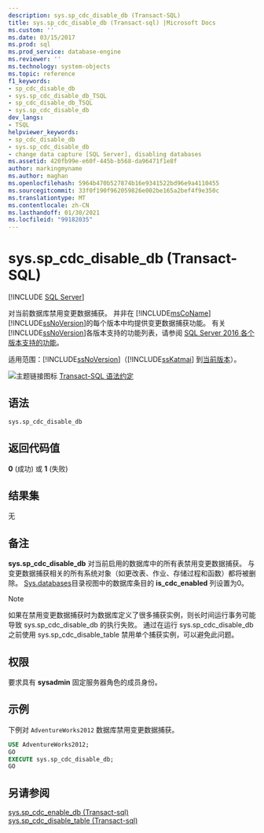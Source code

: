 ```yaml
---
description: sys.sp_cdc_disable_db (Transact-SQL)
title: sys.sp_cdc_disable_db (Transact-sql) |Microsoft Docs
ms.custom: ''
ms.date: 03/15/2017
ms.prod: sql
ms.prod_service: database-engine
ms.reviewer: ''
ms.technology: system-objects
ms.topic: reference
f1_keywords:
- sp_cdc_disable_db
- sys.sp_cdc_disable_db_TSQL
- sp_cdc_disable_db_TSQL
- sys.sp_cdc_disable_db
dev_langs:
- TSQL
helpviewer_keywords:
- sp_cdc_disable_db
- sys.sp_cdc_disable_db
- change data capture [SQL Server], disabling databases
ms.assetid: 420fb99e-e60f-445b-b568-da96471f1e8f
author: markingmyname
ms.author: maghan
ms.openlocfilehash: 5964b470b527874b16e9341522bd96e9a4110455
ms.sourcegitcommit: 33f0f190f962059826e002be165a2bef4f9e350c
ms.translationtype: MT
ms.contentlocale: zh-CN
ms.lasthandoff: 01/30/2021
ms.locfileid: "99182035"
---
```

# <a name="syssp_cdc_disable_db-transact-sql"></a>sys.sp_cdc_disable_db (Transact-SQL)
[!INCLUDE [SQL Server](../../includes/applies-to-version/sqlserver.md)]

  对当前数据库禁用变更数据捕获。 并非在 [!INCLUDE[msCoName](../../includes/msconame-md.md)][!INCLUDE[ssNoVersion](../../includes/ssnoversion-md.md)]的每个版本中均提供变更数据捕获功能。 有关 [!INCLUDE[ssNoVersion](../../includes/ssnoversion-md.md)]各版本支持的功能列表，请参阅 [SQL Server 2016 各个版本支持的功能](~/sql-server/editions-and-supported-features-for-sql-server-2016.md)。  
  
适用范围：[!INCLUDE[ssNoVersion](../../includes/ssnoversion-md.md)]（[!INCLUDE[ssKatmai](../../includes/sskatmai-md.md)] 到[当前版本](/troubleshoot/sql/general/determine-version-edition-update-level)）。  
  
 ![主题链接图标](../../database-engine/configure-windows/media/topic-link.gif "“主题链接”图标") [Transact-SQL 语法约定](../../t-sql/language-elements/transact-sql-syntax-conventions-transact-sql.md)  
  
## <a name="syntax"></a>语法  
  
```sql  
sys.sp_cdc_disable_db  
```  
  
## <a name="return-code-values"></a>返回代码值  
 **0** (成功) 或 **1** (失败)   
  
## <a name="result-sets"></a>结果集  
 无  
  
## <a name="remarks"></a>备注  
 **sys.sp_cdc_disable_db** 对当前启用的数据库中的所有表禁用变更数据捕获。 与变更数据捕获相关的所有系统对象（如更改表、作业、存储过程和函数）都将被删除。 [Sys.databases](../../relational-databases/system-catalog-views/sys-databases-transact-sql.md)目录视图中的数据库条目的 **is_cdc_enabled** 列设置为0。  
  
> [!NOTE]  
>  如果在禁用变更数据捕获时为数据库定义了很多捕获实例，则长时间运行事务可能导致 sys.sp_cdc_disable_db 的执行失败。 通过在运行 sys.sp_cdc_disable_db 之前使用 sys.sp_cdc_disable_table 禁用单个捕获实例，可以避免此问题。  
  
## <a name="permissions"></a>权限  
 要求具有 **sysadmin** 固定服务器角色的成员身份。  
  
## <a name="examples"></a>示例  
 下例对 `AdventureWorks2012` 数据库禁用变更数据捕获。  
  
```sql  
USE AdventureWorks2012;  
GO  
EXECUTE sys.sp_cdc_disable_db;  
GO  
```  
  
## <a name="see-also"></a>另请参阅  
 [sys.sp_cdc_enable_db &#40;Transact-sql&#41;](../../relational-databases/system-stored-procedures/sys-sp-cdc-enable-db-transact-sql.md)   
 [sys.sp_cdc_disable_table &#40;Transact-sql&#41;](../../relational-databases/system-stored-procedures/sys-sp-cdc-disable-table-transact-sql.md)  
  
